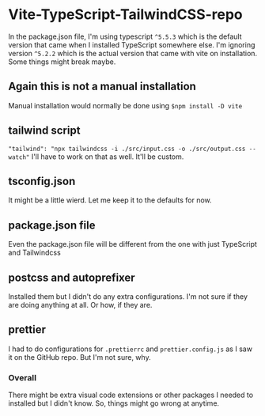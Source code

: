 # Vite-TypeScript-TailwindCSS-repo

In the package.json file, I'm using typescript `^5.5.3` which is the default version that came when I installed TypeScript somewhere else. I'm ignoring version `^5.2.2` which is the actual version that came with vite on installation. Some things might break maybe.

## Again this is not a manual installation

Manual installation would normally be done using `$npm install -D vite`

## tailwind script

`"tailwind": "npx tailwindcss -i ./src/input.css -o ./src/output.css --watch"`
I'll have to work on that as well. It'll be custom.

## tsconfig.json

It might be a little wierd. Let me keep it to the defaults for now.

## package.json file

Even the package.json file will be different from the one with just TypeScript and Tailwindcss

## postcss and autoprefixer

Installed them but I didn't do any extra configurations. I'm not sure if they are doing anything at all. Or how, if they are.

## prettier

I had to do configurations for `.prettierrc` and `prettier.config.js` as I saw it on the GitHub repo. But I'm not sure, why.

### Overall

There might be extra visual code extensions or other packages I needed to installed but I didn't know. So, things might go wrong at anytime.
